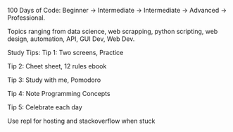 100 Days of Code:
Beginner -> Intermediate -> Intermediate -> Advanced -> Professional.

Topics ranging from data science, web scrapping, python scripting, web design, automation, API, GUI Dev, Web Dev.


Study Tips:
Tip 1:
Two screens, Practice

Tip 2:
Cheet sheet, 12 rules ebook

Tip 3:
Study with me, Pomodoro

Tip 4:
Note Programming Concepts

Tip 5:
Celebrate each day


Use repl for hosting and stackoverflow when stuck 
